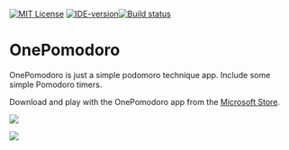 [![MIT License](https://img.shields.io/badge/license-MIT-green.svg?style=flat-square)](https://github.com/DinoChan/Kino.Toolkit.Wpf/blob/master/LICENSE) [![IDE-version](https://img.shields.io/badge/IDE-vs2019-purple.svg?style=flat-square)](https://visualstudio.microsoft.com/)[![Build status](https://build.appcenter.ms/v0.1/apps/575beba1-9e41-4128-b6ff-135ef2d3c77b/branches/master/badge)](https://appcenter.ms)


# OnePomodoro

OnePomodoro is just a simple podomoro technique app.
Include some simple Pomodoro timers.

Download and play with the OnePomodoro app from the [Microsoft Store](https://www.microsoft.com/zh-cn/p/onepomodoro/9nxpdp9gg880?activetab=pivot:overviewtab).

![](https://raw.githubusercontent.com/DinoChan/OnePomodoro/master/TheFirst.png?_sm_au_=iVVWJ65DN15Rbq16)

![](https://raw.githubusercontent.com/DinoChan/OnePomodoro/master/Gradients.png?_sm_au_=iVVWJ65DN15Rbq16)

